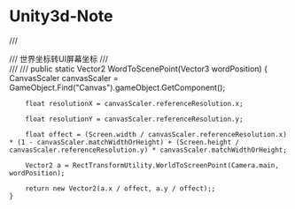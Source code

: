 # Unity3d-Note



/// <summary>
    /// 世界坐标转UI屏幕坐标
    /// </summary>
    /// <param name="wordPosition"></param>
    /// <returns></returns>
    public static Vector2 WordToScenePoint(Vector3 wordPosition)
    {
        CanvasScaler canvasScaler = GameObject.Find("Canvas").gameObject.GetComponent<CanvasScaler>();

        float resolutionX = canvasScaler.referenceResolution.x;

        float resolutionY = canvasScaler.referenceResolution.y;

        float offect = (Screen.width / canvasScaler.referenceResolution.x) * (1 - canvasScaler.matchWidthOrHeight) + (Screen.height / canvasScaler.referenceResolution.y) * canvasScaler.matchWidthOrHeight;

        Vector2 a = RectTransformUtility.WorldToScreenPoint(Camera.main, wordPosition);

        return new Vector2(a.x / offect, a.y / offect);;
    }

